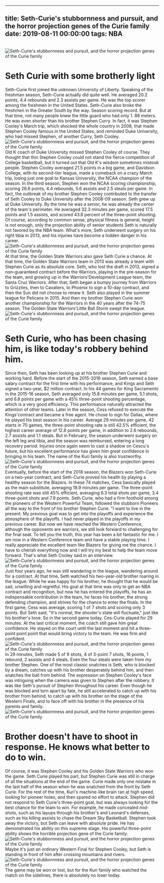 
---
title: Seth-Curie's stubbornness and pursuit, and the horror projection genes of the Curie family
date: 2019-08-11 00:00:00
tags:  NBA
---
​
![Seth-Curie's stubbornness and pursuit, and the horror projection genes of the Curie family](e664f5ad7fcb42979b1c0a376957ee4c.jpg)
​
# Seth Curie with some brotherly light
Seth-Curie first joined the unknown University of Liberty. Speaking of the freshman season, Seth-Curie actually did quite well. He averaged 20.2 points, 4.4 rebounds and 2.3 assists per game. He was the top scorer among the freshmen in the United States. Seth-Curie also broke the freshmen in the Greater South by the way. Season scoring record.
But at that time, not many people knew the little guard who had only 1. 88 meters. He was even shorter than his brother Stephen Curry.
In fact, it was Stephen Cooley's March trip, which shocked the whole country in 2008, that made Stephen Cooley famous in the United States, and reminded Duke University, who had missed Stephen, of another Curry, Seth Cooley.
​
![Seth-Curie's stubbornness and pursuit, and the horror projection genes of the Curie family](09ea76418d5349b389e756dfffd2d30e.jpg)
​
Old K coach of Duke University missed Stephen Cooley of course. They thought that thin Stephen Cooley could not stand the fierce competition of College basketball, but it turned out that Old K's wisdom sometimes mistook people.
Stephen Cooley averaged 21.5 points in a big game, and Davidson College, with its second-tier league, made a comeback on a crazy March trip, losing just one goal to Kansas University, the NCAA champion of the season.
In the third season, Stephen won the NCAA scoring championship, scoring 28.6 points, 4.4 rebounds, 5.6 assists and 2.5 steals per game.
In fact, the outbreak of my brother Stephen Cooley contributed to the transfer of Seth Cooley to Duke University after the 2008-09 season.
Seth grew up at Duke University. By the time he was a senior, he was already the center of the team's perimeter. He averaged 32.3 minutes per game, scored 17.5 points and 1.5 assists, and scored 43.8 percent of the three-point shooting.
Of course, according to common sense, physical fitness is general, height is not enough, only the projection ability of senior students Seth is naturally not favored by the NBA team.
What's more, Seth underwent surgery on his right tibia in 2013, and his injuries have become a hidden danger in his career.
​
![Seth-Curie's stubbornness and pursuit, and the horror projection genes of the Curie family](0585624ac3ba4a848f33e7176356effc.jpg)
​
At that time, the Golden State Warriors also gave Seth Curie a chance. At that time, the Golden State Warriors team in 2013 was already a team with Stephen Curie as its absolute core.
Seth, who lost the draft in 2013, signed a non-guaranteed contract before the Warriors, playing in the pre-season for the team, and growing up in the Warriors'Development League team, the Santa Cruz Warriors.
After that, Seth began a bumpy journey from Warriors to Grizzlies, then to Cavaliers, to Phoenix to sign a 10-day contract, and then the Sun did not choose to renew it.
Seth also played in the summer league for Pelicans in 2015. And then my brother Stephen Curie won another championship for the Warriors in the 40 years after the 74-75 season. The Golden State Warriors'Little Ball Storm swept the league.
​
![Seth-Curie's stubbornness and pursuit, and the horror projection genes of the Curie family](52de5770eda84a8b9d610d8a24621b3a.jpg)
​
# Seth Curie, who has been chasing him, is like today's robbery behind him.
Since then, Seth has been looking up at his brother Stephen Curie and working hard.
Before the start of the 2015-2016 season, Seth earned a base salary contract for the first time with his performance, and Kings and Seth signed a two-year, $2 million contract.
In his 44 games for King Sacramento in the 2015-16 season, Seth averaged only 15.8 minutes per game, 5.1 shots, and 6.8 points per game with a 45% three-point shooting percentage, which is a very good efficiency.
This performance naturally attracted the attention of other teams. Later in the season, Cess refused to execute the Kings'contract and became a free agent. He chose to sign for Dallas, where he played his best season in his career.
Average 29 minutes per game, 42 starts in 70 games, the three-point shooting rate is still 42.5% efficient, the highest career average of 12.8 points per game, in addition to 2.6 rebounds, 2.7 assists and 1.1 steals.
But in February, the season underwent surgery on the left leg and tibia, and the season was reimbursed, entering a long recovery period.
Injuries once again seem to cast a shadow on Cescu's future, but his excellent performance has given him great confidence in bringing in his team. The name of the Kuri family is also trustworthy.
​
![Seth-Curie's stubbornness and pursuit, and the horror projection genes of the Curie family](31ad68c4bdaf44828883dc7e37874fca.jpg)
​
Eventually, before the start of the 2018 season, the Blazers won Seth-Curie on a two-year contract, and Seth-Curie proved his health by playing a healthy season for the Blazers.
In these 74 matches, Cess basically played as the main substitute, averaging 18.9 minutes per game. The three-point shooting rate was still 45% efficient, averaging 6.3 total shots per game, 3.4 three-point shots and 7.9 points.
Seth Curie, who had a firm foothold among the pioneers of the Western Powerful Team, followed the stubborn Pioneers all the way to the front of his brother Stephen Curie.
"I want to live in the present. My previous goal was to get into the playoffs and experience the atmosphere of the playoffs. I had never played in the playoffs in my previous career. But now we have reached the Western Conference, although the opponents are warriors, we still look forward to challenging for the final seat. To tell you the truth, this year has been a bit fantastic for me. I am now in a Western Conference team and have a stable playing time. I really appreciate the excellent team like Blazers for giving me the chance. I have to cherish everything now and I will try my best to help the team move forward. That's what Seth Cooley said in an interview.
​
![Seth-Curie's stubbornness and pursuit, and the horror projection genes of the Curie family](992c34ceac8b400b81388ad9bf97c2a5.jpg)
​
Just four years ago, he was still wandering in the league, wandering around for a contract. At that time, Seth watched his two-year-old brother roaring in the league. While he was happy for his brother, he thought that he would be sad, unwilling and regretful.
His goal at that time was only to get an NBA contract and recognition, but now he has entered the playoffs, he has an indispensable contribution in the team, he faces his brother, the strong defending champion, and strives for the chance to enter the finals.
In the first game, Cess was average, scoring 1 of 7 shots and scoring only 3 points. But Seth said, "It's normal, the shooter's state will fluctuate," just like his brother's tone.
So in the second game today, Ces-Curie played for 29 minutes. At the last critical moment, the coach still gave him great confidence. He stayed on the court until the last moment and hit a three-point point point that would bring victory to the team. He was firm and confident.
​
![Seth-Curie's stubbornness and pursuit, and the horror projection genes of the Curie family](6ede9afbd3d240de946132542f2a8f8e.jpg)
​
In 29 minutes, Seth made 5 of 9 shots, 4 of 3-point 7 shots, 16 points, 1 rebound, 2 assists and 4 steals. Even the four steals were taken from my brother Stephen.
One of the most classic snatches is Seth, who is blocked by a dream, catches up with his brother desperately behind him, and then snatches the ball from behind. The expression on Stephen Cooley's face was intriguing when the camera was given to Stephen after the robbery.
It was like Seth's pursuit of Stephen throughout his career. Even though he was blocked and torn apart by fate, he still accelerated to catch up with his brother from behind, to catch up with his brother on the stage of the Western Finals, and to face off with his brother in the presence of his parents and family.
​
![Seth-Curie's stubbornness and pursuit, and the horror projection genes of the Curie family](a876d2efdfc942fbbd49f3c3b33d81d6.jpg)
​
# Brother doesn't have to shoot in response. He knows what better to do to win.
Of course, it was Stephen Cooley and his Golden State Warriors who won the game.
Seth Curie played his part, but Stephen Curie was still in charge of all the situations at the end of the game. Curie made only one mistake in the last half of the season when he was snatched from the front by Seth Curie.
For the rest of the time, Kuri's machine-like brain ran at high speed, looking for pioneer holes, and then spared no effort to attack.
Stephen did not respond to Seth Curie's three-point goal, but was always looking for the best chance for the team to win.
For example, he made concealed mid-shots, such as his layups through his brother's and Leonard's defenses, such as his killing assists to chase the Dream Sky Basketball.
Stephen took away the victory, but Seth can leave with absolute pride. He has demonstrated his ability on this supreme stage. His powerful three-point ability shows the horrible projection gene of the Curie family.
​
![Seth-Curie's stubbornness and pursuit, and the horror projection genes of the Curie family](859d8bb6b65840a5b023013c02fc7083.jpg)
​
Maybe it's just an ordinary Western Final for Stephen Cooley, but Seth is standing in front of him after crossing mountains and rivers.
​
![Seth-Curie's stubbornness and pursuit, and the horror projection genes of the Curie family](dbe24d55812e49979fd04ddd9dffe0e6.jpg)
​
The game may be won or lost, but for the Kuri family who watched the match on the sidelines, there is absolutely no loser today.